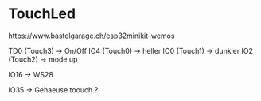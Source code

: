 # TouchLed
https://www.bastelgarage.ch/esp32minikit-wemos

TD0 (Touch3) -> On/Off
IO4 (Touch0) -> heller
IO0 (Touch1) -> dunkler
IO2 (Touch2) -> mode up

IO16         -> WS28

IO35         -> Gehaeuse toouch ?
